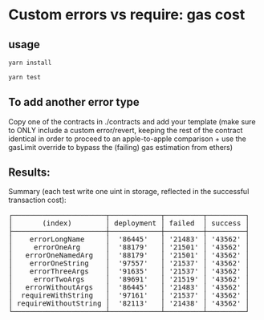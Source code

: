 # Custom errors vs require: gas cost

## usage

```bash
yarn install
```

```bash
yarn test
```

## To add another error type

Copy one of the contracts in ./contracts and add your template (make sure to ONLY include a custom error/revert, keeping the rest of the contract identical in order to proceed to an apple-to-apple comparison + use the gasLimit override to bypass the (failing) gas estimation from ethers)

## Results:

Summary (each test write one uint in storage, reflected in the successful transaction cost):
<pre>
┌──────────────────────┬────────────┬─────────┬─────────┐
│       (index)        │ deployment │ failed  │ success │
├──────────────────────┼────────────┼─────────┼─────────┤
│    errorLongName     │  '86445'   │ '21483' │ '43562' │
│     errorOneArg      │  '88179'   │ '21501' │ '43562' │
│   errorOneNamedArg   │  '88179'   │ '21501' │ '43562' │
│    errorOneString    │  '97557'   │ '21537' │ '43562' │
│    errorThreeArgs    │  '91635'   │ '21537' │ '43562' │
│     errorTwoArgs     │  '89691'   │ '21519' │ '43562' │
│   errorWithoutArgs   │  '86445'   │ '21483' │ '43562' │
│  requireWithString   │  '97161'   │ '21537' │ '43562' │
│ requireWithoutString │  '82113'   │ '21438' │ '43562' │
└──────────────────────┴────────────┴─────────┴─────────┘
</pre>
